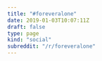 ```yaml
---
title: "#foreveralone"
date: 2019-01-03T10:07:11Z
draft: false
type: page
kind: "social"
subreddit: "/r/foreveralone"
---
```

